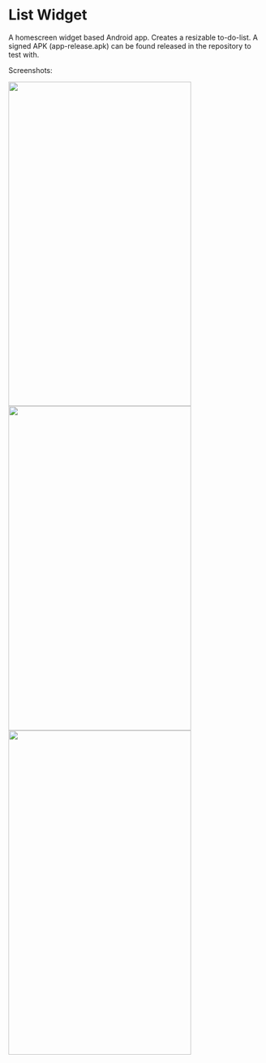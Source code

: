 # List Widget

A homescreen widget based Android app. 
Creates a resizable to-do-list. 
A signed APK  (app-release.apk) can be found released in the repository to test with.

Screenshots:

<img src="https://raw.githubusercontent.com/allan3723/MakeASimpleList/master/Screenshots/Home_Screen.png" width="360" height="640" />

<img src="https://raw.githubusercontent.com/allan3723/MakeASimpleList/master/Screenshots/Settings%20(1).png" width="360" height="640" />

<img src="https://raw.githubusercontent.com/allan3723/MakeASimpleList/master/Screenshots/Adding_Items.png" width="360" height="640" />
